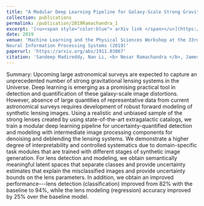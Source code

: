 ```yaml
---
title: "A Modular Deep Learning Pipeline for Galaxy-Scale Strong Gravitational Lens Detection and Modeling"
collection: publications
permalink: /publication/2019Ramachandra_1
excerpt: '[<u><span style="color:blue"> arXiv link </span></u>](https://arxiv.org/abs/1911.03867)'
date: 2019
venue: 'Machine Learning and the Physical Sciences Workshop at the 33rd Conference on
Neural Information Processing Systems (2019)'
paperurl: 'https://arxiv.org/abs/1911.03867'
citation: 'Sandeep Madireddy, Nan Li, <b> Nesar Ramachandra </b>, James Butler, Prasanna Balaprakash, Salman Habib, Katrin Heitmann; A Modular Deep Learning Pipeline for Galaxy-Scale Strong Gravitational Lens Detection and Modeling, Machine Learning and the Physical Sciences Workshop at the 33rd Conference on Neural Information Processing Systems (2019)'
---
```



Summary: Upcoming large astronomical surveys are expected to capture an unprecedented number of strong gravitational lensing systems in the Universe. Deep learning is emerging as a promising practical tool in detection and quantification of these galaxy-scale image distortions. However, absence of large quantities of representative data from current astronomical surveys requires development of robust forward modeling of synthetic lensing images. Using a realistic and unbiased sample of the strong lenses created by using state-of-the-art extragalactic catalogs, we train a modular deep learning pipeline for uncertainty-quantified detection and modeling with intermediate image processing components for denoising and deblending the lensing systems. We demonstrate a higher degree of interpretability and controlled systematics due to domain-specific task modules that are trained with different stages of synthetic image generation. For lens detection and modeling, we obtain semantically meaningful latent spaces that separate classes and provide uncertainty estimates that explain the misclassified images and provide uncertainty bounds on the lens parameters. In addition, we obtain an improved performance---lens detection (classification) improved from 82% with the baseline to 94%, while the lens modeling (regression) accuracy improved by 25% over the baseline model.

